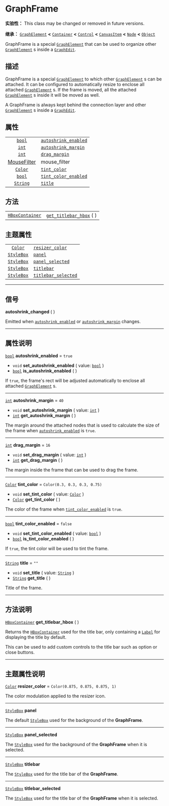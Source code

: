 <!-- ⚠ 请勿编辑本文件 ⚠ -->
<!-- 本文档使用脚本从 WeDot 引擎源码仓库生成。 -->
<!-- 生成脚本：https://github.com/WeDot-Engine/WeDot/tree/master/doc/tools/make_md.py； -->
<!-- 原文件：https://github.com/WeDot-Engine/WeDot/tree/master/doc/classes/GraphFrame.xml。 -->

<div id="_class_graphframe"></div>

# GraphFrame

**实验性：** This class may be changed or removed in future versions.

**继承：** [`GraphElement`](class_graphelement.md) **<** [`Container`](class_container.md) **<** [`Control`](class_control.md) **<** [`CanvasItem`](class_canvasitem.md) **<** [`Node`](class_node.md) **<** [`Object`](class_object.md)

GraphFrame is a special [`GraphElement`](class_graphelement.md) that can be used to organize other [`GraphElement`](class_graphelement.md) s inside a [`GraphEdit`](class_graphedit.md).

## 描述

GraphFrame is a special [`GraphElement`](class_graphelement.md) to which other [`GraphElement`](class_graphelement.md) s can be attached. It can be configured to automatically resize to enclose all attached [`GraphElement`](class_graphelement.md) s. If the frame is moved, all the attached [`GraphElement`](class_graphelement.md) s inside it will be moved as well.

A GraphFrame is always kept behind the connection layer and other [`GraphElement`](class_graphelement.md) s inside a [`GraphEdit`](class_graphedit.md).

## 属性

|||
|:-:|:--|
| [`bool`](class_bool.md)                  | [`autoshrink_enabled`](class_graphframe.md#class_graphframe_property_autoshrink_enabled) | ``true``                                                                            |
| [`int`](class_int.md)                    | [`autoshrink_margin`](class_graphframe.md#class_graphframe_property_autoshrink_margin)   | ``40``                                                                              |
| [`int`](class_int.md)                    | [`drag_margin`](class_graphframe.md#class_graphframe_property_drag_margin)               | ``16``                                                                              |
| [MouseFilter](#enum_control_mousefilter) | mouse_filter                                                                             | ``0`` (overrides [`Control`](class_control.md#class_control_property_mouse_filter)) |
| [`Color`](class_color.md)                | [`tint_color`](class_graphframe.md#class_graphframe_property_tint_color)                 | ``Color(0.3, 0.3, 0.3, 0.75)``                                                      |
| [`bool`](class_bool.md)                  | [`tint_color_enabled`](class_graphframe.md#class_graphframe_property_tint_color_enabled) | ``false``                                                                           |
| [`String`](class_string.md)              | [`title`](class_graphframe.md#class_graphframe_property_title)                           | ``""``                                                                              |

## 方法

|||
|:-:|:--|
| [`HBoxContainer`](class_hboxcontainer.md) | [`get_titlebar_hbox`](class_graphframe.md#class_graphframe_method_get_titlebar_hbox) ( ) |

## 主题属性

|||
|:-:|:--|
| [`Color`](class_color.md)       | [`resizer_color`](class_graphframe.md#class_graphframe_theme_color_resizer_color)         | ``Color(0.875, 0.875, 0.875, 1)`` |
| [`StyleBox`](class_stylebox.md) | [`panel`](class_graphframe.md#class_graphframe_theme_style_panel)                         |                                   |
| [`StyleBox`](class_stylebox.md) | [`panel_selected`](class_graphframe.md#class_graphframe_theme_style_panel_selected)       |                                   |
| [`StyleBox`](class_stylebox.md) | [`titlebar`](class_graphframe.md#class_graphframe_theme_style_titlebar)                   |                                   |
| [`StyleBox`](class_stylebox.md) | [`titlebar_selected`](class_graphframe.md#class_graphframe_theme_style_titlebar_selected) |                                   |

<!-- rst-class:: classref-section-separator -->

---

## 信号

<div id="_class_class_graphframe_signal_autoshrink_changed"></div>

**autoshrink_changed** ( ) <div id="class_graphframe_signal_autoshrink_changed"></div>

Emitted when [`autoshrink_enabled`](class_graphframe.md#class_graphframe_property_autoshrink_enabled) or [`autoshrink_margin`](class_graphframe.md#class_graphframe_property_autoshrink_margin) changes.

<!-- rst-class:: classref-section-separator -->

---

## 属性说明

<div id="_class_graphframe_property_autoshrink_enabled"></div>

[`bool`](class_bool.md) **autoshrink_enabled** = ``true`` <div id="class_graphframe_property_autoshrink_enabled"></div>

- `void` **set_autoshrink_enabled** ( value: [`bool`](class_bool.md) )
- [`bool`](class_bool.md) **is_autoshrink_enabled** ( )

If `true`, the frame's rect will be adjusted automatically to enclose all attached [`GraphElement`](class_graphelement.md) s.

<!-- rst-class:: classref-item-separator -->

---

<div id="_class_graphframe_property_autoshrink_margin"></div>

[`int`](class_int.md) **autoshrink_margin** = ``40`` <div id="class_graphframe_property_autoshrink_margin"></div>

- `void` **set_autoshrink_margin** ( value: [`int`](class_int.md) )
- [`int`](class_int.md) **get_autoshrink_margin** ( )

The margin around the attached nodes that is used to calculate the size of the frame when [`autoshrink_enabled`](class_graphframe.md#class_graphframe_property_autoshrink_enabled) is `true`.

<!-- rst-class:: classref-item-separator -->

---

<div id="_class_graphframe_property_drag_margin"></div>

[`int`](class_int.md) **drag_margin** = ``16`` <div id="class_graphframe_property_drag_margin"></div>

- `void` **set_drag_margin** ( value: [`int`](class_int.md) )
- [`int`](class_int.md) **get_drag_margin** ( )

The margin inside the frame that can be used to drag the frame.

<!-- rst-class:: classref-item-separator -->

---

<div id="_class_graphframe_property_tint_color"></div>

[`Color`](class_color.md) **tint_color** = ``Color(0.3, 0.3, 0.3, 0.75)`` <div id="class_graphframe_property_tint_color"></div>

- `void` **set_tint_color** ( value: [`Color`](class_color.md) )
- [`Color`](class_color.md) **get_tint_color** ( )

The color of the frame when [`tint_color_enabled`](class_graphframe.md#class_graphframe_property_tint_color_enabled) is `true`.

<!-- rst-class:: classref-item-separator -->

---

<div id="_class_graphframe_property_tint_color_enabled"></div>

[`bool`](class_bool.md) **tint_color_enabled** = ``false`` <div id="class_graphframe_property_tint_color_enabled"></div>

- `void` **set_tint_color_enabled** ( value: [`bool`](class_bool.md) )
- [`bool`](class_bool.md) **is_tint_color_enabled** ( )

If `true`, the tint color will be used to tint the frame.

<!-- rst-class:: classref-item-separator -->

---

<div id="_class_graphframe_property_title"></div>

[`String`](class_string.md) **title** = ``""`` <div id="class_graphframe_property_title"></div>

- `void` **set_title** ( value: [`String`](class_string.md) )
- [`String`](class_string.md) **get_title** ( )

Title of the frame.

<!-- rst-class:: classref-section-separator -->

---

## 方法说明

<div id="_class_graphframe_method_get_titlebar_hbox"></div>

[`HBoxContainer`](class_hboxcontainer.md) **get_titlebar_hbox** ( )<div id="class_graphframe_method_get_titlebar_hbox"></div>

Returns the [`HBoxContainer`](class_hboxcontainer.md) used for the title bar, only containing a [`Label`](class_label.md) for displaying the title by default.

This can be used to add custom controls to the title bar such as option or close buttons.

<!-- rst-class:: classref-section-separator -->

---

## 主题属性说明

<div id="_class_graphframe_theme_color_resizer_color"></div>

[`Color`](class_color.md) **resizer_color** = ``Color(0.875, 0.875, 0.875, 1)`` <div id="class_graphframe_theme_color_resizer_color"></div>

The color modulation applied to the resizer icon.

<!-- rst-class:: classref-item-separator -->

---

<div id="_class_graphframe_theme_style_panel"></div>

[`StyleBox`](class_stylebox.md) **panel** <div id="class_graphframe_theme_style_panel"></div>

The default [`StyleBox`](class_stylebox.md) used for the background of the **GraphFrame**.

<!-- rst-class:: classref-item-separator -->

---

<div id="_class_graphframe_theme_style_panel_selected"></div>

[`StyleBox`](class_stylebox.md) **panel_selected** <div id="class_graphframe_theme_style_panel_selected"></div>

The [`StyleBox`](class_stylebox.md) used for the background of the **GraphFrame** when it is selected.

<!-- rst-class:: classref-item-separator -->

---

<div id="_class_graphframe_theme_style_titlebar"></div>

[`StyleBox`](class_stylebox.md) **titlebar** <div id="class_graphframe_theme_style_titlebar"></div>

The [`StyleBox`](class_stylebox.md) used for the title bar of the **GraphFrame**.

<!-- rst-class:: classref-item-separator -->

---

<div id="_class_graphframe_theme_style_titlebar_selected"></div>

[`StyleBox`](class_stylebox.md) **titlebar_selected** <div id="class_graphframe_theme_style_titlebar_selected"></div>

The [`StyleBox`](class_stylebox.md) used for the title bar of the **GraphFrame** when it is selected.

[^virtual]: 本方法通常需要用户覆盖才能生效。
[^const]: 本方法无副作用，不会修改该实例的任何成员变量。
[^vararg]: 本方法除了能接受在此处描述的参数外，还能够继续接受任意数量的参数。
[^constructor]: 本方法用于构造某个类型。
[^static]: 调用本方法无需实例，可直接使用类名进行调用。
[^operator]: 本方法描述的是使用本类型作为左操作数的有效运算符。
[^bitfield]: 这个值是由下列位标志构成位掩码的整数。
[^void]: 无返回值。
